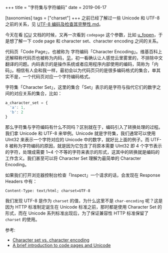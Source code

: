 +++
title = "字符集与字符编码"
date = 2019-06-17

[taxonomies]
tags = ["charset"]
+++
之前已经了解过一些 Unicode 和 UTF-8 之前的关系，见 [UTF-8 编码及检查其完整性.md](UTF-8%20%E7%BC%96%E7%A0%81%E5%8F%8A%E6%A3%80%E6%9F%A5%E5%85%B6%E5%AE%8C%E6%95%B4%E6%80%A7.md)。

今天在看 [ICU](http://site.icu-project.org/) 文档的时候，又再一次看到 `codepage` 这个参数，比如 [u_fopen](http://icu-project.org/apiref/icu4c/ustdio_8h.html#a921519fbcb17c3e3c020b2871afb8b23)，于是想了解一下 code page 和 character set、character encoding 之间的关系。

代码页「Code Page」，也被称为 字符编码「Character Encoding」。维基百科上还解释称代码页也被称为内码，[见](https://zh.wikipedia.org/wiki/%E4%BB%A3%E7%A0%81%E9%A1%B5)，初一看确认让人感觉云里雾里的，不排除中文翻译的问题。内码表示的是操作系统或者应用程序内部使用的编码，简称为「内码」。相信有人会和我一样，最初会以为代码页只的是很多编码格式的集合，单其实不是，一个代码页对应一个字符编码格式。

字符集「Character Set」，这里的集合「Set」表示的是字符与指代它们的数字之间的对应关系的集合，比如：

```js
a_character_set = {
  'a': 1,
  'b': 2
}
```

那么字符集与字符编码有什么不同吗？区别就在于，编码引入了转换处理的过程。我们拿 Unicode 和 UTF-8 来举例。Unicode 就是字符集，我们通常可以使用 UInt32 来表示一个字符对应的 Unicode 中的数字，就好比上面的例子。而 UTF-8 被称为字符编码的原因，就是因为它包含了将原本需要 UInt32 即 4 个字节表示的字符，处理成需要 1~4 个不等的字符来表示的形式，这其中的转换就是编码的工作含义。我们甚至可以将 Character Set 理解为最简单的 Character Encoding。

如果我们打开浏览器控制台检查「Inspect」一个请求的话，会发现在 Response Headers 中有：

```
Content-Type: text/html; charset=UTF-8
```

我们发现 UTF-8 是作为 `charset` 的值，为什么这里不是 `char-encoding` 呢？这是因为 HTTP 标准制定诞生在 Unicode 标准之前，那时都是使用 Character Set 的形式，而在 Unicode 系列标准出现后，为了保证兼容性 HTTP 标准保留了 `charset` 的使用。

参考:

* [Character set vs. character encoding](http://www.grauw.nl/blog/entry/254)
* [A brief introduction to code pages and Unicode](https://www.ibm.com/developerworks/library/ws-codepages/ws-codepages-pdf.pdf)
